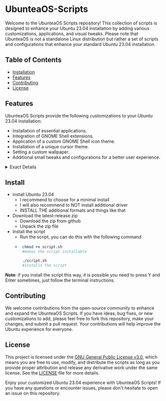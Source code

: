 # UbunteaOS-Scripts


Welcome to the UbunteaOS Scripts repository! This collection of scripts is designed to enhance your Ubuntu 23.04 installation by adding various customizations, applications, and visual tweaks. Please note that UbunteaOS is not a standalone Linux distribution but rather a set of scripts and configurations that enhance your standard Ubuntu 23.04 installation.

## Table of Contents
- [Installation](#install)
- [Features](#features)
- [Contributing](#contributing)
- [License](#license)

## Features

UbunteaOS Scripts provide the following customizations to your Ubuntu 23.04 installation:

- Installation of essential applications.
- Integration of GNOME Shell extensions.
- Application of a custom GNOME Shell icon theme.
- Installation of a unique cursor theme.
- Setting a custom wallpaper.
- Additional small tweaks and configurations for a better user experience.
<details>
<summary>Exact Details</summary>
- 

</details>

## Install
- install Ubuntu 23.04
   - I recommend to choose for a minimal install
   - I will also recommend to NOT install additional driver
   - INSTALL THE additional formats and things like that
- Download the latest-release.zip
   - Download the zip from github
   - Unpack the zip file
- Install the script
   - Run the script, you can do this with the following command
   - ```bash
      chmod +x script.sh
      #makes the script installable

      ./script.sh
      #installs the script
      ```
**Note**: if you install the script this way, it is possible you need to press Y and Enter sometimes, just follow the terminal instructions.

## Contributing

We welcome contributions from the open-source community to enhance and expand the UbunteaOS Scripts. If you have ideas, bug fixes, or new customizations to add, please feel free to fork this repository, make your changes, and submit a pull request. Your contributions will help improve the Ubuntu experience for everyone.

## License

This project is licensed under the [GNU General Public License v3.0](LICENSE), which means you are free to use, modify, and distribute the scripts as long as you provide proper attribution and release any derivative work under the same license. See the [LICENSE](LICENSE)
 file for more details.

Enjoy your customized Ubuntu 23.04 experience with UbunteaOS Scripts! If you have any questions or encounter issues, please don't hesitate to open an issue on this repository.
